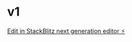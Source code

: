 # v1

[Edit in StackBlitz next generation editor ⚡️](https://stackblitz.com/~/github.com/polagouni5301/v1)